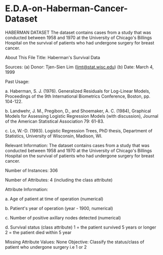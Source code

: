 # E.D.A-on-Haberman-Cancer-Dataset

HABERMAN DATASET
The dataset contains cases from a study that was conducted between 1958 and 1970 at the University of Chicago's Billings Hospital on the survival of patients who had undergone surgery for breast cancer.

About This File
Title: Haberman's Survival Data

Sources: (a) Donor: Tjen-Sien Lim (limt@stat.wisc.edu) (b) Date: March 4, 1999

Past Usage:

a. Haberman, S. J. (1976). Generalized Residuals for Log-Linear Models, Proceedings of the 9th International Biometrics Conference, Boston, pp. 104-122.

b. Landwehr, J. M., Pregibon, D., and Shoemaker, A. C. (1984), Graphical Models for Assessing Logistic Regression Models (with discussion), Journal of the American Statistical Association 79: 61-83.

c. Lo, W.-D. (1993). Logistic Regression Trees, PhD thesis, Department of Statistics, University of Wisconsin, Madison, WI.

Relevant Information: The dataset contains cases from a study that was conducted between 1958 and 1970 at the University of Chicago's Billings Hospital on the survival of patients who had undergone surgery for breast cancer.

Number of Instances: 306

Number of Attributes: 4 (including the class attribute)

Attribute Information:

a. Age of patient at time of operation (numerical)

b. Patient's year of operation (year - 1900, numerical)

c. Number of positive axillary nodes detected (numerical)

d. Survival status (class attribute) 1 = the patient survived 5 years or longer 2 = the patient died within 5 year

Missing Attribute Values: None
Objective: Classify the status/class of patient who undergone surgery i.e 1 or 2
